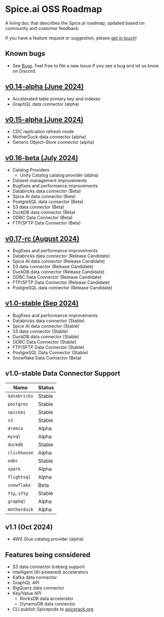 # Spice.ai OSS Roadmap

A living doc that describes the Spice.ai roadmap, updated based on community and customer feedback.

If you have a feature request or suggestion, please [get in touch](https://github.com/spiceai/spiceai#community)!

## Known bugs

- See [Bugs](https://github.com/spiceai/spiceai/labels/bug). Feel free to file a new Issue if you see a bug and let us know on Discord.

## [v0.14-alpha (June 2024)](https://github.com/spiceai/spiceai/milestone/34)

- Accelerated table primary key and indexes
- GraphQL data connector (alpha)

## [v0.15-alpha (June 2024)](https://github.com/spiceai/spiceai/milestone/28)

- CDC replication refresh mode
- MotherDuck data connector (alpha)
- Generic Object-Store connector (alpha)

## [v0.16-beta (July 2024)](https://github.com/spiceai/spiceai/milestone/31)

- Catalog Providers
  - Unity Catalog catalog provider (alpha)
- Dataset management improvements
- Bugfixes and performance improvements
- Databricks data connector (Beta)
- Spice AI data connector (Beta)
- PostgreSQL data connector (Beta)
- S3 data connector (Beta)
- DuckDB data connector (Beta)
- ODBC Data Connector (Beta)
- FTP/SFTP Data Connector (Beta)

## [v0.17-rc (August 2024)](https://github.com/spiceai/spiceai/milestone/32)
- Bugfixes and performance improvements
- Databricks data connector (Release Candidate)
- Spice AI data connector (Release Candidate)
- S3 data connector (Release Candidate)
- DuckDB data connector (Release Candidate)
- ODBC Data Connector (Release Candidate)
- FTP/SFTP Data Connector (Release Candidate)
- PostgreSQL data connector (Release Candidate)

## [v1.0-stable (Sep 2024)](https://github.com/spiceai/spiceai/milestone/33)

- Bugfixes and performance improvements
- Databricks data connector (Stable)
- Spice AI data connector (Stable)
- S3 data connector (Stable)
- DuckDB data connector (Stable)
- ODBC Data Connector (Stable)
- FTP/SFTP Data Connector (Stable)
- PostgreSQL Data Connector (Stable)
- Snowflake Data Connector (Beta)

## v1.0-stable Data Connector Support
  | Name          | Status              |
  | ------------- | ------------------- |
  | `databricks`  | Stable              |
  | `postgres`    | Stable              |
  | `spiceai`     | Stable              |
  | `s3`          | Stable              |
  | `dremio`      | Alpha               |
  | `mysql`       | Alpha               |
  | `duckdb`      | Stable              |
  | `clickhouse`  | Alpha               |
  | `odbc`        | Stable              |
  | `spark`       | Alpha               |
  | `flightsql`   | Alpha               |
  | `snowflake`   | Beta                |
  | `ftp`, `sftp` | Stable              |
  | `graphql`     | Alpha               |
  | `motherduck`  | Alpha               |

## v1.1 (Oct 2024)

- AWS Glue catalog provider (alpha)

## Features being considered

- S3 data connector Iceberg support
- Intelligent (AI-powered) accelerators
- Kafka data connector
- GraphQL API
- BigQuery data connector
- Key/Value API
  - RocksDB data accelerator
  - DynamoDB data connector
- CLI publish Spicepods to [spicerack.org](https://spicerack.org)
